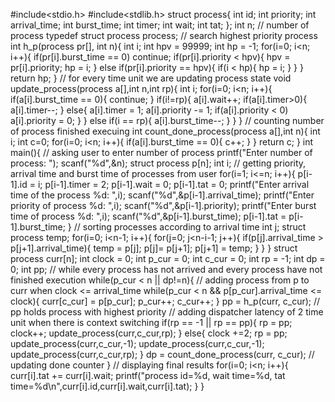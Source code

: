 #include<stdio.h>
#include<stdlib.h>
struct process{
int id;
int priority;
int arrival_time;
int burst_time;
int timer;
int wait;
int tat;
};
int n; // number of process
typedef struct process process;
// search highest priority process
int h_p(process pr[], int n){
int i;
int hpv = 99999;
int hp = -1;
for(i=0; i<n; i++){
if(pr[i].burst_time == 0)
continue;
if(pr[i].priority < hpv){
hpv = pr[i].priority;
hp = i;
}
else if(pr[i].priority == hpv){
if(i < hp){
hp = i;
}
}
}
return hp;
}
// for every time unit we are updating process state
void update_process(process a[],int n,int rp){
int i;
for(i=0; i<n; i++){
if(a[i].burst_time == 0){
continue;
}
if(i!=rp){
a[i].wait++;
if(a[i].timer>0){
a[i].timer--;
}
else{
a[i].timer = 1;
a[i].priority -= 1;
if(a[i].priority < 0)
a[i].priority = 0;
}
}
else if(i == rp){
a[i].burst_time--;
}
}
}
// counting number of process finished execuing
int count_done_process(process a[],int n){
int i;
int c=0;
for(i=0; i<n; i++){
if(a[i].burst_time == 0){
c++;
}
}
return c;
}
int main(){
// asking user to enter number of process
printf("Enter number of process: ");
scanf("%d",&n);
struct process p[n];
int i;
// getting priority, arrival time and burst time of processes from user
for(i=1; i<=n; i++){
p[i-1].id = i;
p[i-1].timer = 2;
p[i-1].wait = 0;
p[i-1].tat = 0;
printf("Enter arrival time of the process %d: ",i);
scanf("%d",&p[i-1].arrival_time);
printf("Enter priority of process %d: ",i);
scanf("%d",&p[i-1].priority);
printf("Enter burst time of process %d: ",i);
scanf("%d",&p[i-1].burst_time);
p[i-1].tat = p[i-1].burst_time;
}
// sorting processes according to arrival time
int j;
struct process temp;
for(i=0; i<n-1; i++){
for(j=0; j<n-i-1; j++){
if(p[j].arrival_time > p[j+1].arrival_time){
temp = p[j];
p[j]= p[j+1];
p[j+1] = temp;
}
}
}
struct process curr[n];
int clock = 0;
int p_cur = 0;
int c_cur = 0;
int rp = -1;
int dp = 0;
int pp;
// while every process has not arrived and every process have not finished execution
while(p_cur < n || dp!=n){
// adding process from p to curr when clock <= arrival_time
while(p_cur < n && p[p_cur].arrival_time <= clock){
curr[c_cur] = p[p_cur];
p_cur++;
c_cur++;
}
pp = h_p(curr, c_cur); // pp holds process with highest priority
// adding dispatcher latency of 2 time unit when there is context switching
if(rp == -1 || rp == pp){
rp = pp;
clock++;
update_process(curr,c_cur,rp);
}
else{
clock +=2;
rp = pp;
update_process(curr,c_cur,-1);
update_process(curr,c_cur,-1);
update_process(curr,c_cur,rp);
}
dp = count_done_process(curr, c_cur); // updating done counter
}
// displaying final results
for(i=0; i<n; i++){
curr[i].tat += curr[i].wait;
printf("process id=%d, wait time=%d, tat time=%d\n",curr[i].id,curr[i].wait,curr[i].tat);
}
}
